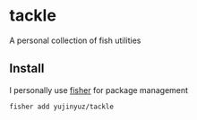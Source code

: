 # tackle
A personal collection of fish utilities

## Install

I personally use [fisher](https://github.com/jorgebucaran/fisher) for package management

```sh
fisher add yujinyuz/tackle
````
